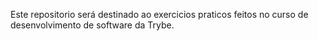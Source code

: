 Este repositorio será destinado ao exercicios praticos feitos no curso de
desenvolvimento de software da Trybe. 

<img scrc="trybe.png">
